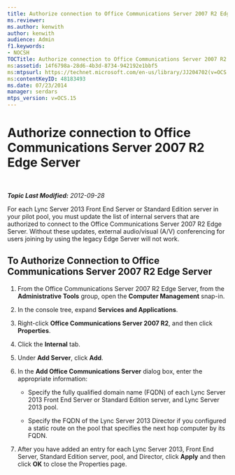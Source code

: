 ```yaml
---
title: Authorize connection to Office Communications Server 2007 R2 Edge Server
ms.reviewer: 
ms.author: kenwith
author: kenwith
audience: Admin
f1.keywords:
- NOCSH
TOCTitle: Authorize connection to Office Communications Server 2007 R2 Edge Server
ms:assetid: 14f6798a-28d6-4b3d-8734-942192e1bbf5
ms:mtpsurl: https://technet.microsoft.com/en-us/library/JJ204702(v=OCS.15)
ms:contentKeyID: 48183493
ms.date: 07/23/2014
manager: serdars
mtps_version: v=OCS.15
---
```


<div data-xmlns="http://www.w3.org/1999/xhtml">

<div class="topic" data-xmlns="http://www.w3.org/1999/xhtml" data-msxsl="urn:schemas-microsoft-com:xslt" data-cs="http://msdn.microsoft.com/">

<div data-asp="https://msdn2.microsoft.com/asp">

# Authorize connection to Office Communications Server 2007 R2 Edge Server

</div>

<div id="mainSection">

<div id="mainBody">

<span> </span>

_**Topic Last Modified:** 2012-09-28_

For each Lync Server 2013 Front End Server or Standard Edition server in your pilot pool, you must update the list of internal servers that are authorized to connect to the Office Communications Server 2007 R2 Edge Server. Without these updates, external audio/visual (A/V) conferencing for users joining by using the legacy Edge Server will not work.

<div>

## To Authorize Connection to Office Communications Server 2007 R2 Edge Server

1.  From the Office Communications Server 2007 R2 Edge Server, from the **Administrative Tools** group, open the **Computer Management** snap-in.

2.  In the console tree, expand **Services and Applications**.

3.  Right-click **Office Communications Server 2007 R2**, and then click **Properties**.

4.  Click the **Internal** tab.

5.  Under **Add Server**, click **Add**.

6.  In the **Add Office Communications Server** dialog box, enter the appropriate information:
    
      - Specify the fully qualified domain name (FQDN) of each Lync Server 2013 Front End Server or Standard Edition server, and Lync Server 2013 pool.
    
      - Specify the FQDN of the Lync Server 2013 Director if you configured a static route on the pool that specifies the next hop computer by its FQDN.

7.  After you have added an entry for each Lync Server 2013, Front End Server, Standard Edition server, pool, and Director, click **Apply** and then click **OK** to close the Properties page.

</div>

</div>

<span> </span>

</div>

</div>

</div>

